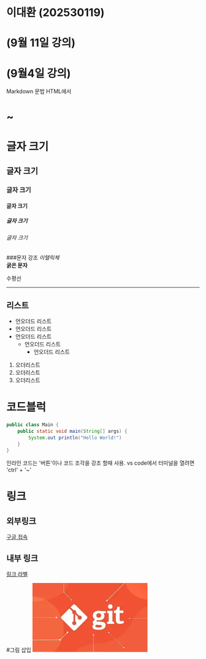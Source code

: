 # 이대환 (202530119)

# (9월 11일 강의)



# (9월4일 강의)

Markdown 문법
HTML에서 <h1>~<h6>

# 글자 크기 
## 글자 크기 
### 글자 크기 
#### 글자 크기 
##### 글자 크기 
###### 글자 크기  

###문자 강조
*이탤릭체*  
**굵은 문자**

수평선
***

## 리스트
  * 언오더드 리스트
  * 언오더드 리스트
  * 언오더드 리스트
    * 언오더드 리스트
        * 언오더드 리스트

1. 오더리스트
1. 오더리스트
1. 오더리스트

# 코드블럭
```java
public class Main {
    public static void main(String[] args) {
        System.out println("Hello World!")
    }
}
```
인라인 코드는 '버튼'이나 코드 조각을 강조 할때 사용.
vs code에서 터미널을 열려면 'ctrl' + '~'

# 링크

## 외부링크
[구글 접속](https://google.com "구글 주소")

## 내부 링크
[링크 라벨](#리스트)

#그림 삽입
![ git 로고 ](OIP.webp "깃 로고")
    